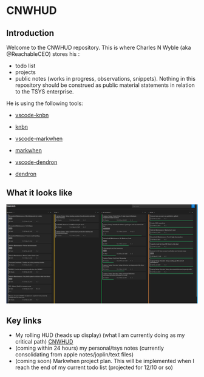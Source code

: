 # CNWHUD

## Introduction

Welcome to the CNWHUD repository. This is where Charles N Wyble (aka @ReachableCEO) stores his :

* todo list
* projects
* public notes (works in progress, observations, snippets). Nothing in this repository should be construed as public material statements in relation to the TSYS enterprise.

He is using the following tools:

* [vscode-knbn](https://marketplace.visualstudio.com/items?itemName=gordonlarrigan.vscode-kanbn)
* [knbn](https://github.com/basementuniverse/kanbn)

* [vscode-markwhen](https://marketplace.visualstudio.com/items?itemName=Markwhen.markwhen)
* [markwhen](https://markwhen.com/)

* [vscode-dendron](https://marketplace.visualstudio.com/items?itemName=dendron.dendron)
* [dendron](https://www.dendron.so/)

## What it looks like

![](20231123173403.png)

## Key links

* My rolling HUD (heads up display) (what I am currently doing as my critical path) [CNWHUD](./.kanbn/index.md)
* (coming within 24 hours) my personal/tsys notes (currently consolidating from apple notes/joplin/text files)
* (coming soon) Markwhen project plan. This will be implemented when I reach the end of my current todo list (projected for 12/10 or so)
